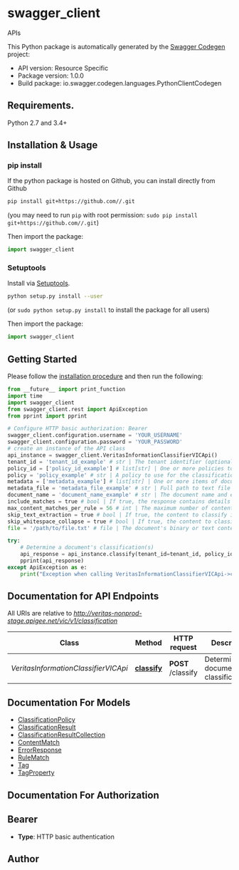 # swagger_client
APIs

This Python package is automatically generated by the [Swagger Codegen](https://github.com/swagger-api/swagger-codegen) project:

- API version: Resource Specific
- Package version: 1.0.0
- Build package: io.swagger.codegen.languages.PythonClientCodegen

## Requirements.

Python 2.7 and 3.4+

## Installation & Usage
### pip install

If the python package is hosted on Github, you can install directly from Github

```sh
pip install git+https://github.com//.git
```
(you may need to run `pip` with root permission: `sudo pip install git+https://github.com//.git`)

Then import the package:
```python
import swagger_client 
```

### Setuptools

Install via [Setuptools](http://pypi.python.org/pypi/setuptools).

```sh
python setup.py install --user
```
(or `sudo python setup.py install` to install the package for all users)

Then import the package:
```python
import swagger_client
```

## Getting Started

Please follow the [installation procedure](#installation--usage) and then run the following:

```python
from __future__ import print_function
import time
import swagger_client
from swagger_client.rest import ApiException
from pprint import pprint

# Configure HTTP basic authorization: Bearer
swagger_client.configuration.username = 'YOUR_USERNAME'
swagger_client.configuration.password = 'YOUR_PASSWORD'
# create an instance of the API class
api_instance = swagger_client.VeritasInformationClassifierVICApi()
tenant_id = 'tenant_id_example' # str | The tenant identifier (optional)
policy_id = ['policy_id_example'] # list[str] | One or more policies to use for the classification.  If not specified (and the 'policy' parameter is not specified), the tenant's default policies are used. (optional)
policy = 'policy_example' # str | A policy to use for the classification (json).  Normally the policies are specified by policyId, which is a reference to a stored policy.  However this option allows a policy to be supplied by value, which is useful (for example) for testing policies before storing them. (optional)
metadata = ['metadata_example'] # list[str] | One or more items of document metadata to use for classification (along with any content provided).   Each item of metadata is specified as a field/value pair separated by a colon, for example auth:Sue Bloggs.   Note that tools such as Swagger may send each field/value pair as a separate form part, but this is not necessary. It is more efficient to send each pair LF-delimited in a single form part. (optional)
metadata_file = 'metadata_file_example' # str | Full path to text file containing metadata to use for classification.  Each piece of metadata is specified as a field/value pair separated by a colon, for example auth:Sue Bloggs.  Multiple items of metadata are separated by a line feed (or CRLF). Multi-valued metadata must be specified as separate field/value pairs, for example recp:Sue\\nrecp:Bob.  The text MUST be UTF-8 or UTF-16LE.  The file SHOULD have a byte order mark indicating the encoding.  If the encoding cannot be determined, UTF-8 is assumed. (optional)
document_name = 'document_name_example' # str | The document name and extension or full path. If known should include at least name and/or . prefixed extension.   If not supplying the document content in the request body then the document's full and accessible path is required. (optional)
include_matches = true # bool | If true, the response contains details about the document matches used to determine the classification.  This may have a significant impact on classification performance. (optional)
max_content_matches_per_rule = 56 # int | The maximum number of content matches to include in the match details.   Only relevant if includeMatches is true.   This setting does not affect classification - it only affects the verbosity of the match information returned with the results. (optional)
skip_text_extraction = true # bool | If true, the content to classify is assumed to be text and no text extraction is performed.   **This optimization should only be used when the client is sure that the content is text.**   The text MUST be UTF-8 or UTF-16LE. If the content is specified by reference to a file, the file SHOULD have a byte order mark indicating the encoding.  If the encoding cannot be determined, UTF-8 is assumed. (optional)
skip_whitespace_collapse = true # bool | If true, the content to classify does not have its whitespace collapsed before classification.   **This optimization should only be used when the client is sure that whitespace has already been collapsed.**   Whitespace collapsing means that all sequences or two or more whitespace characters are replaced by a single space character.   This flag is only valid is skipTextExtraction is true. (optional)
file = '/path/to/file.txt' # file | The document's binary or text content. Optional when documentName is the document's full and accessible path.   If multiple files are specified, the first is considered the primary document and the remaining files as attachments. (optional)

try:
    # Determine a document's classification(s)
    api_response = api_instance.classify(tenant_id=tenant_id, policy_id=policy_id, policy=policy, metadata=metadata, metadata_file=metadata_file, document_name=document_name, include_matches=include_matches, max_content_matches_per_rule=max_content_matches_per_rule, skip_text_extraction=skip_text_extraction, skip_whitespace_collapse=skip_whitespace_collapse, file=file)
    pprint(api_response)
except ApiException as e:
    print("Exception when calling VeritasInformationClassifierVICApi->classify: %s\n" % e)

```

## Documentation for API Endpoints

All URIs are relative to *http://veritas-nonprod-stage.apigee.net/vic/v1/classification*

Class | Method | HTTP request | Description
------------ | ------------- | ------------- | -------------
*VeritasInformationClassifierVICApi* | [**classify**](docs/VeritasInformationClassifierVICApi.md#classify) | **POST** /classify | Determine a document&#39;s classification(s)


## Documentation For Models

 - [ClassificationPolicy](docs/ClassificationPolicy.md)
 - [ClassificationResult](docs/ClassificationResult.md)
 - [ClassificationResultCollection](docs/ClassificationResultCollection.md)
 - [ContentMatch](docs/ContentMatch.md)
 - [ErrorResponse](docs/ErrorResponse.md)
 - [RuleMatch](docs/RuleMatch.md)
 - [Tag](docs/Tag.md)
 - [TagProperty](docs/TagProperty.md)


## Documentation For Authorization


## Bearer

- **Type**: HTTP basic authentication


## Author



